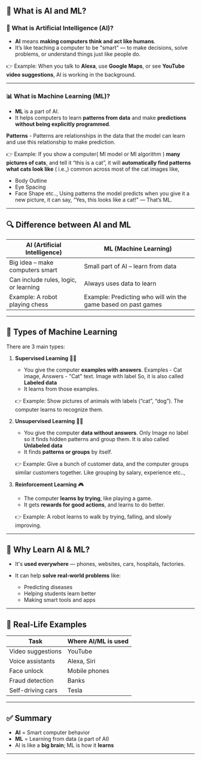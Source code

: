 ## 🧠 What is AI and ML?

### 🤖 What is Artificial Intelligence (AI)?

* **AI** means **making computers think and act like humans**.
* It’s like teaching a computer to be "smart" — to make decisions, solve problems, or understand things just like people do.

👉 Example:
When you talk to **Alexa**, use **Google Maps**, or see **YouTube video suggestions**, AI is working in the background.

---

### 📊 What is Machine Learning (ML)?

* **ML** is a part of AI.
* It helps computers to learn **patterns from data** and make **predictions without being explicitly programmed**.

**Patterns** - Patterns are relationships in the data that the model can learn and use this relationship to make prediction.

👉 Example:
If you show a computer( Ml model or Ml algorithm ) **many pictures of cats**, and tell it “this is a cat”, it will **automatically find patterns what cats look like** 
( i.e.,) common across most of the cat images like,
* Body Outline
* Eye Spacing
* Face Shape etc..,
Using patterns the model predicts when you give it a new picture, it can say, “Yes, this looks like a cat!” — That’s ML.

---

## 🔍 Difference between AI and ML

| AI (Artificial Intelligence)          | ML (Machine Learning)                                         |
| ------------------------------------- | ------------------------------------------------------------- |
| Big idea – make computers smart       | Small part of AI – learn from data                            |
| Can include rules, logic, or learning | Always uses data to learn                                     |
| Example: A robot playing chess        | Example: Predicting who will win the game based on past games |

---

## 🧠 Types of Machine Learning

There are 3 main types:

1. **Supervised Learning** 🧑‍🏫

   * You give the computer **examples with answers**. Examples - Cat image, Answers - "Cat" text. Image with label So, it is also called **Labeled data**
   * It learns from those examples.

   👉 Example: Show pictures of animals with labels (“cat”, “dog”). The computer learns to recognize them.

2. **Unsupervised Learning** 🕵️‍♂️

   * You give the computer **data without answers**. Only Image no label so it finds hidden patterns and group them. It is also called **Unlabeled data**
   * It finds **patterns or groups** by itself.

   👉 Example: Give a bunch of customer data, and the computer groups similar customers together. Like grouping by salary, experience etc..,

3. **Reinforcement Learning** 🎮

   * The computer **learns by trying**, like playing a game.
   * It gets **rewards for good actions**, and learns to do better.

   👉 Example: A robot learns to walk by trying, falling, and slowly improving.

---

## 🧠 Why Learn AI & ML?

* It's **used everywhere** — phones, websites, cars, hospitals, factories.
* It can help **solve real-world problems** like:

  * Predicting diseases
  * Helping students learn better
  * Making smart tools and apps

---

## 🧰 Real-Life Examples

| Task              | Where AI/ML is used |
| ----------------- | ------------------- |
| Video suggestions | YouTube             |
| Voice assistants  | Alexa, Siri         |
| Face unlock       | Mobile phones       |
| Fraud detection   | Banks               |
| Self-driving cars | Tesla               |

---

## ✅ Summary

* **AI** = Smart computer behavior
* **ML** = Learning from data (a part of AI)
* AI is like a **big brain**; ML is how it **learns**

---